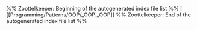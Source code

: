 %% Zoottelkeeper: Beginning of the autogenerated index file list  %%
 ![[Programming/Patterns/OOP/_OOP|_OOP]]
%% Zoottelkeeper: End of the autogenerated index file list  %%
